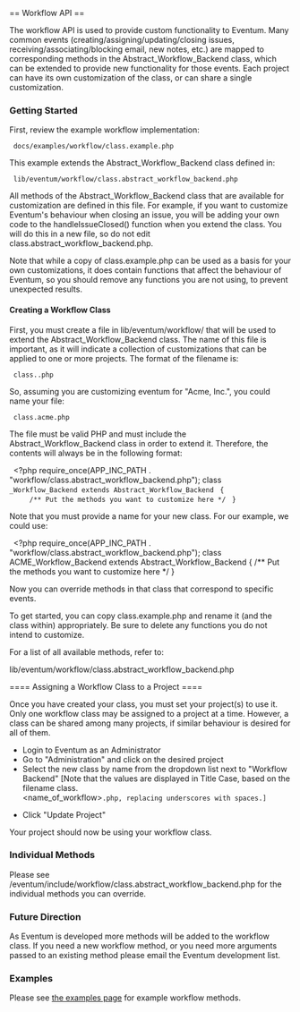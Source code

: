 == Workflow API ==

The workflow API is used to provide custom functionality to Eventum. Many common events (creating/assigning/updating/closing issues, receiving/associating/blocking email, new notes, etc.) are mapped to corresponding methods in the Abstract_Workflow_Backend class, which can be extended to provide new functionality for those events. Each project can have its own customization of the class, or can share a single customization.

### Getting Started

First, review the example workflow implementation:

` docs/examples/workflow/class.example.php`

This example extends the Abstract_Workflow_Backend class defined in:

` lib/eventum/workflow/class.abstract_workflow_backend.php`

All methods of the Abstract_Workflow_Backend class that are available for customization are defined in this file. For example, if you want to customize Eventum's behaviour when closing an issue, you will be adding your own code to the handleIssueClosed() function when you extend the class. You will do this in a new file, so do not edit class.abstract_workflow_backend.php.

Note that while a copy of class.example.php can be used as a basis for your own customizations, it does contain functions that affect the behaviour of Eventum, so you should remove any functions you are not using, to prevent unexpected results.

#### Creating a Workflow Class

First, you must create a file in lib/eventum/workflow/ that will be used to extend the Abstract_Workflow_Backend class. The name of this file is important, as it will indicate a collection of customizations that can be applied to one or more projects. The format of the filename is:

` class.`<name>`.php`

So, assuming you are customizing eventum for "Acme, Inc.", you could name your file:

` class.acme.php`

The file must be valid PHP and must include the Abstract_Workflow_Backend class in order to extend it. Therefore, the contents will always be in the following format:

` `<?php
  require_once(APP_INC_PATH . "workflow/class.abstract_workflow_backend.php");
  class <name>`_Workflow_Backend extends Abstract_Workflow_Backend`
` {`
`     /** Put the methods you want to customize here */`
` }`

Note that you must provide a name for your new class. For our example, we could use:

` `<?php
  require_once(APP_INC_PATH . "workflow/class.abstract_workflow_backend.php");
  class ACME_Workflow_Backend extends Abstract_Workflow_Backend
  {
      /** Put the methods you want to customize here */
  }

Now you can override methods in that class that correspond to specific events.

To get started, you can copy class.example.php and rename it (and the class within) appropriately. Be sure to delete any functions you do not intend to customize.

For a list of all available methods, refer to:

  lib/eventum/workflow/class.abstract_workflow_backend.php

==== Assigning a Workflow Class to a Project ====

Once you have created your class, you must set your project(s) to use it. Only one workflow class may be assigned to a project at a time. However, a class can be shared among many projects, if similar behaviour is desired for all of them.

* Login to Eventum as an Administrator
* Go to "Administration" and click on the desired project
* Select the new class by name from the dropdown list next to "Workflow Backend" [Note that the values are displayed in Title Case, based on the filename class.<name_of_workflow>`.php, replacing underscores with spaces.]`

-   Click "Update Project"

Your project should now be using your workflow class.

### Individual Methods

Please see /eventum/include/workflow/class.abstract_workflow_backend.php for the individual methods you can override.

### Future Direction

As Eventum is developed more methods will be added to the workflow class. If you need a new workflow method, or you need more arguments passed to an existing method please email the Eventum development list.

### Examples

Please see [the examples page](Eventum:WorkflowExamples "wikilink") for example workflow methods.